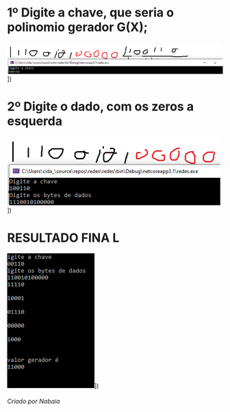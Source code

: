<H1>1º Digite a chave, que seria o polinomio gerador G(X); </h1>

![javascript dark](https://github.com/Yurinabaia/CodigoPolinomial/blob/master/image.png?raw=true)])

<H1>2º Digite o dado, com os zeros a esquerda</h1>

![javascript dark](https://github.com/Yurinabaia/CodigoPolinomial/blob/master/sd.png?raw=true)])

<H1>RESULTADO FINA L</h1>

![javascript dark](https://github.com/Yurinabaia/CodigoPolinomial/blob/master/DDD.png?raw=true)])



<H6> Criado por Nabaia </h6>
